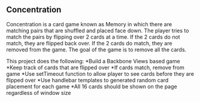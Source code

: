 ## Concentration

Concentration is a card game known as Memory in which there are matching pairs that are shuffled and placed face down.  The player tries to match the pairs by flipping over 2 cards at a time.  If the 2 cards do not match, they are flipped back over.  If the 2 cards do match, they are removed from the game.  The goal of the game is to remove all the cards.

This project does the following: 
*Build a Backbone Views based game
*Keep track of cards that are flipped over
*If cards match, remove from game
*Use setTimeout function to allow player to see cards before they are flipped over
*Use handlebar templates to generated random card placement for each game
*All 16 cards should be shown on the page regardless of window size
